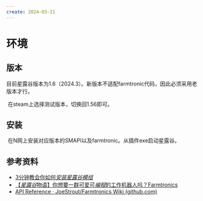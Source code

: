 ```yaml
---
create: 2024-03-21
---
```

# 环境

## 版本

​	目前星露谷版本为1.6（2024.3）。新版本不适配farmtronic代码，因此必须采用老版本才行。

​	在steam上选择测试版本，切换回1.56即可。

## 安装

​	在N网上安装对应版本的SMAPI以及farmtronic。从插件exe启动星露谷。

## 参考资料

* [3分钟教会你如何*安装星露谷模组*](https://www.bilibili.com/video/BV1CR4y1g7Xd/)
* [【*星露谷*物语】你想要一群可爱可*编程*的工作机器人吗？Farmtronics](https://www.bilibili.com/video/BV14t4y1n7uH/)
* [API Reference · JoeStrout/Farmtronics Wiki (github.com)](https://github.com/JoeStrout/Farmtronics/wiki/API-Reference)

